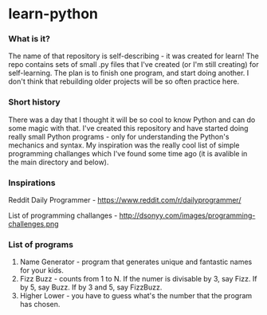# learn-python
### What is it?
The name of that repository is self-describing - it was created for learn!
The repo contains sets of small .py files that I've created (or I'm still 
creating) for self-learning. The plan is to finish one program, and start 
doing another. I don't think that rebuilding older projects will be so often 
practice here.

### Short history
There was a day that I thought it will be so cool to know Python and can do some
magic with that. I've created this repository and have started doing really
small Python programs - only for understanding the Python's mechanics and syntax.
My inspiration was the really cool list of simple programming challanges which 
I've found some time ago (it is avalible in the main directory and below).

### Inspirations
Reddit Daily Programmer - https://www.reddit.com/r/dailyprogrammer/

List of programming challanges - http://dsonyy.com/images/programming-challenges.png

### List of programs
01. Name Generator - program that generates unique and fantastic names for your
kids.
02. Fizz Buzz - counts from 1 to N. If the numer is divisable by 3, say Fizz. 
If by 5, say Buzz. If by 3 and 5, say FizzBuzz. 
03. Higher Lower - you have to guess what's the number that the program has chosen.
